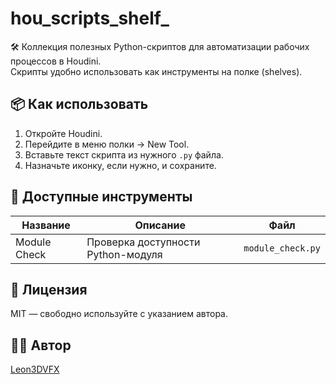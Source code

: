 # hou_scripts_shelf_

🛠 Коллекция полезных Python-скриптов для автоматизации рабочих процессов в Houdini.  
Скрипты удобно использовать как инструменты на полке (shelves).

## 📦 Как использовать

1. Откройте Houdini.
2. Перейдите в меню полки → New Tool.
3. Вставьте текст скрипта из нужного `.py` файла.
4. Назначьте иконку, если нужно, и сохраните.

## 🧰 Доступные инструменты

| Название          | Описание                            | Файл                    |
|-------------------|-------------------------------------|-------------------------|
| Module Check      | Проверка доступности Python-модуля  | `module_check.py`       |

## 📄 Лицензия

MIT — свободно используйте с указанием автора.

## 👨‍💻 Автор

[Leon3DVFX](https://github.com/Leon3DVFX)
